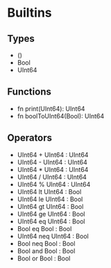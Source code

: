 # Builtins

## Types

- ()  
- Bool  
- UInt64  

## Functions  

- fn print(UInt64): UInt64  
- fn boolToUInt64(Bool): UInt64  

## Operators
- UInt64 + UInt64 : UInt64  
- UInt64 - UInt64 : UInt64  
- UInt64 * UInt64 : UInt64  
- UInt64 / UInt64 : UInt64  
- UInt64 % UInt64 : UInt64
- UInt64 lt UInt64 : Bool
- UInt64 le UInt64 : Bool
- UInt64 gt UInt64 : Bool
- UInt64 ge UInt64 : Bool
- UInt64 eq UInt64 : Bool
- Bool eq Bool : Bool
- UInt64 neq UInt64 : Bool
- Bool neq Bool : Bool
- Bool and Bool : Bool
- Bool or Bool : Bool  

